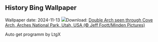 ## History Bing Wallpaper
Wallpaper date: 2024-11-13
![](https://www.bing.com/th?id=OHR.CoveArch_EN-CA4941949574_UHD.jpg&w=1000)Download: [Double Arch seen through Cove Arch, Arches National Park, Utah, USA (© Jeff Foott/Minden Pictures)](https://www.bing.com/th?id=OHR.CoveArch_EN-CA4941949574_UHD.jpg)

Auto get programm by LtgX
